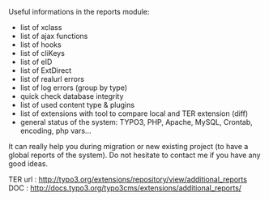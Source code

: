 
Useful informations in the reports module:

* list of xclass
* list of ajax functions
* list of hooks
* list of cliKeys
* list of eID
* list of ExtDirect
* list of realurl errors
* list of log errors (group by type)
* quick check database integrity
* list of used content type & plugins
* list of extensions with tool to compare local and TER extension (diff)
* general status of the system: TYPO3, PHP, Apache, MySQL, Crontab, encoding, php vars...

It can really help you during migration or new existing project (to have a global reports of the system).
Do not hesitate to contact me if you have any good ideas.

TER url : http://typo3.org/extensions/repository/view/additional_reports
DOC : http://docs.typo3.org/typo3cms/extensions/additional_reports/ 